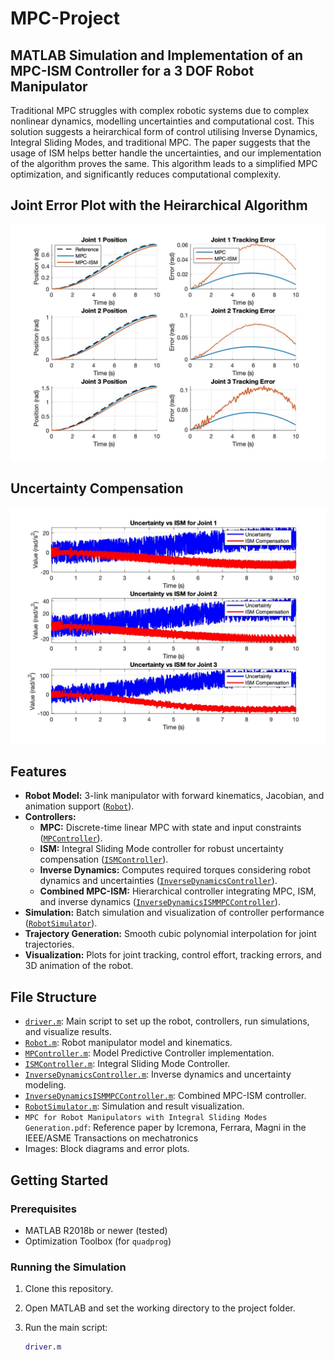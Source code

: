 # MPC-Project
## MATLAB Simulation and Implementation of an MPC-ISM Controller for a 3 DOF Robot Manipulator

Traditional MPC struggles with complex robotic systems due to complex nonlinear dynamics, modelling uncertainties and computational cost. 
This solution suggests a heirarchical form of control utilising Inverse Dynamics, Integral Sliding Modes, and traditional MPC. The paper suggests that the usage of ISM helps better handle the uncertainties, and our implementation of the algorithm proves the same. This algorithm leads to a simplified MPC optimization, and significantly reduces computational complexity. 



## Joint Error Plot with the Heirarchical Algorithm

![Tracking Error ](Joint_Tracking_Errors.jpg)

## Uncertainty Compensation
![Uncertainty Compensation](Uncertainty_Compensation.jpg)




## Features

- **Robot Model:** 3-link manipulator with forward kinematics, Jacobian, and animation support ([`Robot`](Robot.m)).
- **Controllers:**
  - **MPC:** Discrete-time linear MPC with state and input constraints ([`MPController`](MPController.m)).
  - **ISM:** Integral Sliding Mode controller for robust uncertainty compensation ([`ISMController`](ISMController.m)).
  - **Inverse Dynamics:** Computes required torques considering robot dynamics and uncertainties ([`InverseDynamicsController`](InverseDynamicsController.m)).
  - **Combined MPC-ISM:** Hierarchical controller integrating MPC, ISM, and inverse dynamics ([`InverseDynamicsISMMPCController`](InverseDynamicsISMMPCController.m)).
- **Simulation:** Batch simulation and visualization of controller performance ([`RobotSimulator`](RobotSimulator.m)).
- **Trajectory Generation:** Smooth cubic polynomial interpolation for joint trajectories.
- **Visualization:** Plots for joint tracking, control effort, tracking errors, and 3D animation of the robot.

## File Structure

- [`driver.m`](driver.m): Main script to set up the robot, controllers, run simulations, and visualize results.
- [`Robot.m`](Robot.m): Robot manipulator model and kinematics.
- [`MPController.m`](MPController.m): Model Predictive Controller implementation.
- [`ISMController.m`](ISMController.m): Integral Sliding Mode Controller.
- [`InverseDynamicsController.m`](InverseDynamicsController.m): Inverse dynamics and uncertainty modeling.
- [`InverseDynamicsISMMPCController.m`](InverseDynamicsISMMPCController.m): Combined MPC-ISM controller.
- [`RobotSimulator.m`](RobotSimulator.m): Simulation and result visualization.
- `MPC for Robot Manipulators with Integral Sliding Modes Generation.pdf`: Reference paper by Icremona, Ferrara, Magni in the IEEE/ASME Transactions on mechatronics
- Images: Block diagrams and error plots.

## Getting Started

### Prerequisites

- MATLAB R2018b or newer (tested)
- Optimization Toolbox (for `quadprog`)

### Running the Simulation

1. Clone this repository.
2. Open MATLAB and set the working directory to the project folder.
3. Run the main script:

   ```matlab
   driver.m